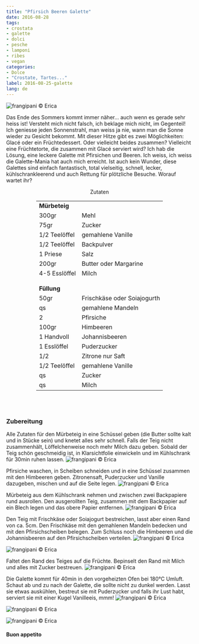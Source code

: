 ```yaml
---
title: "Pfirsich Beeren Galette"
date: 2016-08-28
tags:
- crostata
- galette
- dolci
- pesche
- lamponi
- ribes
- vegan
categories:
- Dolce
- "Crostate, Tartes..."
label: 2016-08-25-galette
lang: de
---
```

![](../2016-08-28-galette-alle-pesche-e-frutti-rossi/header.jpg "frangipani © Erica")

Das Ende des Sommers kommt immer näher... auch wenn es gerade sehr heiss ist! Versteht mich nicht falsch, ich beklage mich nicht, im Gegenteil! Ich geniesse jeden Sonnenstrahl, man weiss ja nie, wann man die Sonne wieder zu Gesicht bekommt. Mit dieser Hitze gibt es zwei Möglichkeiten: Glacé oder ein Früchtedessert. Oder vielleicht beides zusammen? Vielleicht eine Früchtetorte, die zusammen mit Glacé serviert wird? Ich hab die Lösung, eine leckere Galette mit Pfirsichen und Beeren. Ich weiss, ich weiss die Galette-Mania hat auch mich erreicht. Ist auch kein Wunder, diese Galettes sind einfach fantastisch, total vielseitig, schnell, lecker, kühlschrankleerend und auch Rettung für plötzliche Besuche. Worauf wartet ihr?

<div id="wrapper" style="text-align: center">
  <div id="yourdiv" style="display: inline-block;">
    <div class="ingredients">
      <div class="ingredients-title">Zutaten</div>
      <table>
        <tbody>
          <tr>
            <td colspan="2"><b>Mürbeteig</b></td>
          </tr>
          <tr>
            <td>300gr</td>
            <td>Mehl</td>
          </tr>
          <tr>
            <td>75gr</td>
            <td>Zucker</td>
          </tr>
          <tr>
            <td>1/2 Teelöffel</td>
            <td>gemahlene Vanille</td>
          </tr>
          <tr>
            <td>1/2 Teelöffel</td>
            <td>Backpulver</td>
          </tr>
          <tr>  
            <td>1 Priese</td>
            <td>Salz</td>
          </tr>
          <tr>
            <td>200gr</td>
            <td>Butter oder Margarine</td>
          </tr>
          <tr>
            <td>4-5 Esslöffel</td>
            <td>Milch</td>
          </tr>
          <tr style="height: 15px;"></tr>
          <tr>          
            <td colspan="2"><b>Füllung</b></td>
          </tr>      
          <tr>
            <td>50gr</td>
            <td>Frischkäse oder Soiajogurth</td>
          </tr>
          <tr>
            <td>qs</td>
            <td>gemahlene Mandeln</td>
          </tr>
          <tr>
            <td>2</td>
            <td>Pfirsiche</td>
          </tr>
          <tr>
            <td>100gr</td>
            <td>Himbeeren</td>
          </tr>
          <tr>
            <td>1 Handvoll</td>
            <td>Johannisbeeren</td>
          </tr>
          <tr>
            <td>1 Esslöffel</td>
            <td>Puderzucker</td>
          </tr>
          <tr>
            <td>1/2</td>
            <td>Zitrone nur Saft</td>
          </tr>
          <tr>
            <td>1/2 Teelöffel</td>
            <td>gemahlene Vanille</td>
          </tr>
          <tr>
            <td>qs</td>
            <td>Zucker</td>
          </tr>
          <tr>
            <td>qs</td>
            <td>Milch</td>       
          </tr>
        </tbody>
      </table>
      <br></br>
    </div>
  </div>
</div>


<h3>
  <font color="grey">
    <i class="fa fa-cogs"></i>
  </font> Zubereitung
</h3>

Alle Zutaten für den Mürbeteig in eine Schüssel geben (die Butter sollte kalt und in Stücke sein) und knetet alles sehr schnell. Falls der Teig nicht zusammenhält, Löffelchenweise noch mehr Milch dazu geben. Sobald der Teig schön geschmeidig ist, in Klarsichtfolie einwickeln und im Kühlschrank für 30min ruhen lassen.
![](../2016-08-28-galette-alle-pesche-e-frutti-rossi/impasto.jpg "frangipani © Erica")

Pfirsiche waschen, in Scheiben schneiden und in eine Schüssel zusammen mit den Himbeeren geben. Zitronensaft, Puderzucker und Vanille dazugeben, mischen und auf die Seite legen.
![](../2016-08-28-galette-alle-pesche-e-frutti-rossi/frutta.jpg "frangipani © Erica")

Mürbeteig aus dem Kühlschrank nehmen und zwischen zwei Backpapiere rund ausrollen. Den ausgerollten Teig, zusammen mit dem Backpapier auf ein Blech legen und das obere Papier entfernen. 
![](../2016-08-28-galette-alle-pesche-e-frutti-rossi/stesa.jpg "frangipani © Erica")

Den Teig mit Frischkäse oder Soiajogurt bestreichen, lasst aber einen Rand von ca. 5cm. Den Frischkäse mit den gemahlenen Mandeln bedecken und mit den Pfirsichscheiben belegen. Zum Schluss noch die Himbeeren und die Johannisbeeren auf den Pfirsichscheiben verteilen.
![](../2016-08-28-galette-alle-pesche-e-frutti-rossi/farcire.jpg "frangipani © Erica")

![](../2016-08-28-galette-alle-pesche-e-frutti-rossi/farcita.jpg "frangipani © Erica")

Faltet den Rand des Teiges auf die Früchte. Bepinselt den Rand mit Milch und alles mit Zucker bestreuen.
![](../2016-08-28-galette-alle-pesche-e-frutti-rossi/teglia.jpg "frangipani © Erica")

Die Galette kommt für 40min in den vorgeheizten Ofen bei 180°C Umluft. Schaut ab und zu nach der Galette, die sollte nicht zu dunkel werden. Lasst sie etwas auskühlen, bestreut sie mit Puderzucker und falls ihr Lust habt, serviert sie mit einer Kugel Vanilleeis, mmm!
![](../2016-08-28-galette-alle-pesche-e-frutti-rossi/risultato1.jpg "frangipani © Erica")

![](../2016-08-28-galette-alle-pesche-e-frutti-rossi/risultato2.jpg "frangipani © Erica")

![](../2016-08-28-galette-alle-pesche-e-frutti-rossi/risultato3.jpg "frangipani © Erica")

<h4>Buon appetito
  <font color="red">
    <i class="fa fa-smile-o"></i>
  </font>
</h4>
